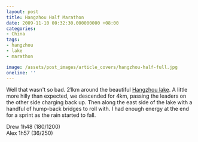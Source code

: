```yaml
---
layout: post
title: Hangzhou Half Marathon
date: 2009-11-10 00:32:30.000000000 +08:00
categories:
- China
tags:
- hangzhou
- lake
- marathon

image: /assets/post_images/article_covers/hangzhou-half-full.jpg
oneline: ''
---
```

Well that wasn't so bad. 21km around the beautiful <a href="http://maps.google.com/maps?f=q&source=s_q&hl=en&geocode=&q=hangzhou+china&sll=37.0625,-95.677068&sspn=20.902146,56.513672&ie=UTF8&hq=&hnear=Hangzhou,+Zhejiang,+China&ll=30.244758,120.143824&spn=0.02217,0.055189&t=h&z=14">Hangzhou lake</a>. A little more hilly than expected, we descended for 4km, passing the leaders on the other side charging back up. Then along the east side of the lake with a handful of hump-back bridges to roll with. I had enough energy at the end for a sprint as the rain started to fall.

Drew 1h48 (180/1200)<br />
Alex 1h57 (36/250)

